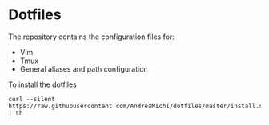# Dotfiles

The repository contains the configuration files for:

+ Vim
+ Tmux
+ General aliases and path configuration

To install the dotfiles

```
curl --silent https://raw.githubusercontent.com/AndreaMichi/dotfiles/master/install.sh | sh
```

